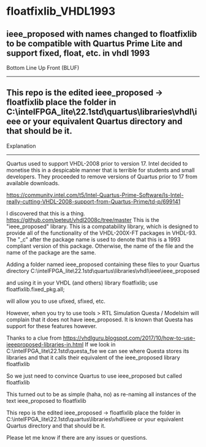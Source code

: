 # floatfixlib_VHDL1993
ieee_proposed with names changed to floatfixlib to be compatible with Quartus Prime Lite and support fixed, float, etc. in vhdl 1993
------------------------------------------------------------------------------------
Bottom Line Up Front (BLUF)
***************************

This repo is the edited ieee_proposed → floatfixlib
place the folder in C:\intelFPGA_lite\22.1std\quartus\libraries\vhdl\ieee
or your equivalent Quartus directory and that should be it.
------------------------------------------------------------------------------------

Explanation
***********
Quartus used to support VHDL-2008 prior to version 17. Intel decided to monetise this in a despicable manner that is terrible for students and small developers. They proceeded to remove versions of Quartus prior to 17 from available downloads.

https://community.intel.com/t5/Intel-Quartus-Prime-Software/Is-Intel-really-cutting-VHDL-2008-support-from-Quartus-Prime/td-p/699141


I discovered that this is a thing.
https://github.com/peteut/vhdl2008c/tree/master
This is the "ieee_proposed" library.  This is a compatability library, which is designed to provide all of the functionality of the VHDL-200X-FT packages in VHDL-93.  The "_c" after the package name is used to denote that this is a 1993 compliant version of this package. Otherwise, the name of the file and the name of the package are the same.

Adding a folder named ieee_proposed containing these files to your Quartus directory
C:\intelFPGA_lite\22.1std\quartus\libraries\vhdl\ieee\ieee_proposed

and using it in your VHDL (and others)
    library floatfixlib;
    use floatfixlib.fixed_pkg.all;

will allow you to use ufixed, sfixed, etc.

However, when you try to use tools > RTL Simulation Questa / Modelsim will complain that it does not have ieee_proposed. It is known that Questa has support for these features however.

Thanks to a clue from https://vhdlguru.blogspot.com/2017/10/how-to-use-ieeeproposed-libraries-in.html
If we look in C:\intelFPGA_lite\22.1std\questa_fse we can see where Questa stores its libraries and that it calls their equivalent of the ieee_proposed library floatfixlib

So we just need to convince Quartus to use ieee_proposed but called floatfixlib

This turned out to be as simple (haha, no) as re-naming all instances of the text ieee_proposed to floatfixlib

This repo is the edited ieee_proposed → floatfixlib
place the folder in C:\intelFPGA_lite\22.1std\quartus\libraries\vhdl\ieee
or your equivalent Quartus directory and that should be it.

Please let me know if there are any issues or questions.